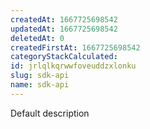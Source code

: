 ```yaml
---
createdAt: 1667725698542
updatedAt: 1667725698542
deletedAt: 0
createdFirstAt: 1667725698542
categoryStackCalculated: 
id: jrlqlkqrwwfoveuddzxlonku
slug: sdk-api
name: sdk-api
---
```


Default description